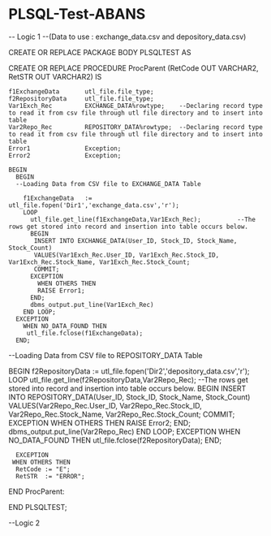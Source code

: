 # PLSQL-Test-ABANS

-- Logic 1 --(Data to use : exchange_data.csv and depository_data.csv)

CREATE OR REPLACE PACKAGE BODY PLSQLTEST AS

 CREATE OR REPLACE PROCEDURE ProcParent (RetCode OUT VARCHAR2,
                                         RetSTR  OUT VARCHAR2) IS
    
    f1ExchangeData       utl_file.file_type;
    f2RepositoryData     utl_file.file_type;
    Var1Exch_Rec         EXCHANGE_DATA%rowtype;    --Declaring record type to read it from csv file through utl file directory and to insert into table
    Var2Repo_Rec         REPOSITORY_DATA%rowtype;  --Declaring record type to read it from csv file through utl file directory and to insert into table
    Error1               Exception;
    Error2               Exception;

    BEGIN
      BEGIN
      --Loading Data from CSV file to EXCHANGE_DATA Table
      
        f1ExchangeData   := utl_file.fopen('Dir1','exchange_data.csv','r');
        LOOP
          utl_file.get_line(f1ExchangeData,Var1Exch_Rec);          --The rows get stored into record and insertion into table occurs below.
          BEGIN
           INSERT INTO EXCHANGE_DATA(User_ID, Stock_ID, Stock_Name, Stock_Count)
           VALUES(Var1Exch_Rec.User_ID, Var1Exch_Rec.Stock_ID, Var1Exch_Rec.Stock_Name, Var1Exch_Rec.Stock_Count;
           COMMIT;
          EXCEPTION
            WHEN OTHERS THEN
            RAISE Error1;
          END;
          dbms_output.put_line(Var1Exch_Rec)
        END LOOP;
      EXCEPTION
        WHEN NO_DATA_FOUND THEN
         utl_file.fclose(f1ExchangeData);
      END;  
      
--Loading Data from CSV file to REPOSITORY_DATA Table

 BEGIN 
  f2RepositoryData := utl_file.fopen('Dir2','depository_data.csv','r');
     LOOP
          utl_file.get_line(f2RepositoryData,Var2Repo_Rec);                          --The rows get stored into record and insertion into table occurs below.
          BEGIN
           INSERT INTO REPOSITORY_DATA(User_ID, Stock_ID, Stock_Name, Stock_Count)
           VALUES(Var2Repo_Rec.User_ID, Var2Repo_Rec.Stock_ID, Var2Repo_Rec.Stock_Name, Var2Repo_Rec.Stock_Count;
           COMMIT;
          EXCEPTION
            WHEN OTHERS THEN
            RAISE Error2;
          END;
          dbms_output.put_line(Var2Repo_Rec)
        END LOOP;
      EXCEPTION
        WHEN NO_DATA_FOUND THEN
         utl_file.fclose(f2RepositoryData);
      END;

      EXCEPTION
     WHEN OTHERS THEN
      RetCode := "E";
      RetSTR  := "ERROR";
      
 END ProcParent:
                              




END PLSQLTEST;



--Logic 2
